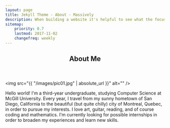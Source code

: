 ```yaml
---
layout: page
title: Jekyll Theme - About - Massively
description: When building a website it's helpful to see what the focus of your site is. This page is an example of how to show a website's focus.
sitemap:
    priority: 0.7
    lastmod: 2017-11-02
    changefreq: weekly
---
```



<div align="center">
<header class="major">
                                    <h2>About Me</h2>
                                </header>
</div>

<span class="image main"><img src="{{ "/images/pic01.jpg" | absolute_url }}" alt="" /></span>


<p>Hello world! I'm a third-year undergraduate, studying Computer Science at McGill University. Every year, I travel from my sunny hometown of San Diego, California to the beautiful (but quite chilly) city of Montreal, Quebec, in order to pursue my interests. I love art, guitar, reading, and of course coding and mathematics. I'm currently looking for possible internships in order to broaden my experiences and learn new skills.</p>
